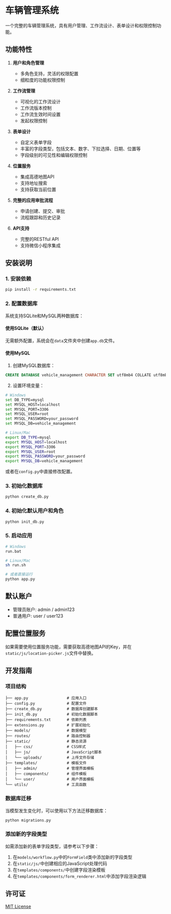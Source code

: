 # 车辆管理系统

一个完整的车辆管理系统，具有用户管理、工作流设计、表单设计和权限控制功能。

## 功能特性

1. **用户和角色管理**
   - 多角色支持，灵活的权限配置
   - 细粒度的功能权限控制

2. **工作流管理**
   - 可视化的工作流设计
   - 工作流版本控制
   - 工作流生效时间设置
   - 发起权限控制

3. **表单设计**
   - 自定义表单字段
   - 丰富的字段类型，包括文本、数字、下拉选择、日期、位置等
   - 字段级别的可见性和编辑权限控制

4. **位置服务**
   - 集成高德地图API
   - 支持地址搜索
   - 支持获取当前位置

5. **完整的应用审批流程**
   - 申请创建、提交、审批
   - 流程跟踪和历史记录

6. **API支持**
   - 完整的RESTful API
   - 支持微信小程序集成

## 安装说明

### 1. 安装依赖

```bash
pip install -r requirements.txt
```

### 2. 配置数据库

系统支持SQLite和MySQL两种数据库：

#### 使用SQLite（默认）

无需额外配置，系统会在`data`文件夹中创建`app.db`文件。

#### 使用MySQL

1. 创建MySQL数据库：

```sql
CREATE DATABASE vehicle_management CHARACTER SET utf8mb4 COLLATE utf8mb4_unicode_ci;
```

2. 设置环境变量：

```bash
# Windows
set DB_TYPE=mysql
set MYSQL_HOST=localhost
set MYSQL_PORT=3306
set MYSQL_USER=root
set MYSQL_PASSWORD=your_password
set MYSQL_DB=vehicle_management

# Linux/Mac
export DB_TYPE=mysql
export MYSQL_HOST=localhost
export MYSQL_PORT=3306
export MYSQL_USER=root
export MYSQL_PASSWORD=your_password
export MYSQL_DB=vehicle_management
```

或者在`config.py`中直接修改配置。

### 3. 初始化数据库

```bash
python create_db.py
```

### 4. 初始化默认用户和角色

```bash
python init_db.py
```

### 5. 启动应用

```bash
# Windows
run.bat

# Linux/Mac
sh run.sh

# 或者直接运行
python app.py
```

## 默认账户

- 管理员账户: admin / admin123
- 普通用户: user / user123

## 配置位置服务

如果需要使用位置服务功能，需要获取高德地图API的Key，并在`static/js/location-picker.js`文件中替换。

## 开发指南

### 项目结构

```
├── app.py                 # 应用入口
├── config.py              # 配置文件
├── create_db.py           # 数据库创建脚本
├── init_db.py             # 初始化数据脚本
├── requirements.txt       # 依赖列表
├── extensions.py          # 扩展初始化
├── models/                # 数据模型
├── routes/                # 路由控制器
├── static/                # 静态资源
│   ├── css/               # CSS样式
│   ├── js/                # JavaScript脚本
│   └── uploads/           # 上传文件存储
├── templates/             # 模板文件
│   ├── admin/             # 管理界面模板
│   ├── components/        # 组件模板
│   └── user/              # 用户界面模板
└── utils/                 # 工具函数
```

### 数据库迁移

当模型发生变化时，可以使用以下方法迁移数据库：

```bash
python migrations.py
```

### 添加新的字段类型

如需添加新的表单字段类型，请参考以下步骤：

1. 在`models/workflow.py`中的`FormField`类中添加新的字段类型
2. 在`static/js/`中创建相应的JavaScript处理代码
3. 在`templates/components/`中创建字段渲染模板
4. 在`templates/components/form_renderer.html`中添加字段渲染逻辑

## 许可证

[MIT License](LICENSE) 